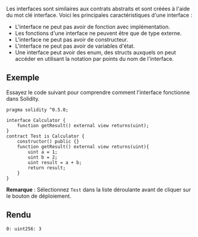 Les interfaces sont similaires aux contrats abstraits et sont créées à l'aide du mot clé interface. Voici les principales caractéristiques d'une interface :

- L'interface ne peut pas avoir de fonction avec implémentation.
- Les fonctions d'une interface ne peuvent être que de type externe.
- L'interface ne peut pas avoir de constructeur.
- L'interface ne peut pas avoir de variables d'état.
- Une interface peut avoir des enum, des structs auxquels on peut accéder en utilisant la notation par points du nom de l'interface.

## Exemple

Essayez le code suivant pour comprendre comment l'interface fonctionne dans Solidity.

```solidity
pragma solidity ^0.5.0;

interface Calculator {
    function getResult() external view returns(uint);
}
contract Test is Calculator {
    constructor() public {}
    function getResult() external view returns(uint){
        uint a = 1; 
        uint b = 2;
        uint result = a + b;
        return result;
    }
}
```

__Remarque__ : Sélectionnez ```Test``` dans la liste déroulante avant de cliquer sur le bouton de déploiement.

## Rendu

```solidity
0: uint256: 3
```